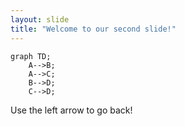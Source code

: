 ```yaml
---
layout: slide
title: "Welcome to our second slide!"
---
```

```mermaid
graph TD;
    A-->B;
    A-->C;
    B-->D;
    C-->D;
```
Use the left arrow to go back!

